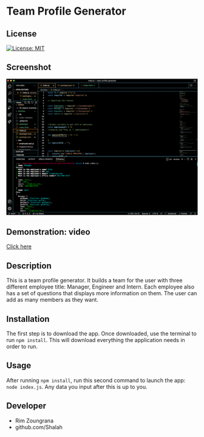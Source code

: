 # Team Profile Generator

## License

[![License: MIT](https://img.shields.io/badge/License-MIT-yellow.svg)](https://opensource.org/licenses/MIT)

## Screenshot
![teamProfileGenerator](./assets/team-profile-generator.png)

## Demonstration: video
[Click here](https://drive.google.com/file/d/1pRdWYrirGRJcSXpDrX50HRDErxSdrMT1/view?usp=sharing)
## Description
This is a team profile generator. It builds a team for the user with three different employee title: Manager, Engineer and Intern. Each employee also has a set of questions that displays more information on them. The user can add as many members as they want. 

## Installation
The first step is to download the app. Once downloaded, use the terminal to run `npm install`. This will download everything the application needs in order to run.

## Usage
After running `npm install`, run this second command to launch the app: `node index.js`. Any data you input after this is up to you. 

## Developer
- Rim Zoungrana
- github.com/Shalah